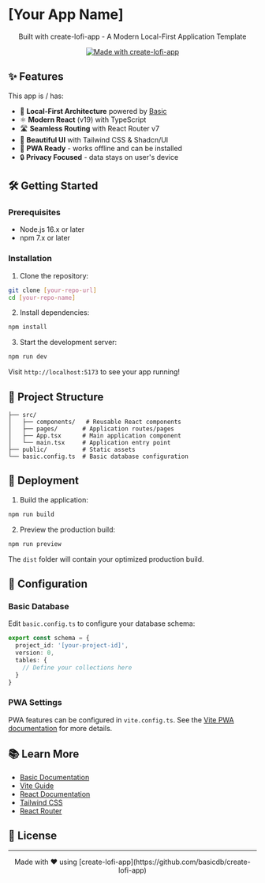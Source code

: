 # [Your App Name]

<div align="center">

Built with create-lofi-app - A Modern Local-First Application Template

[![Made with create-lofi-app](https://img.shields.io/badge/built%20with-create--lofi--app-purple.svg)](https://github.com/basicdb/create-lofi-app)

</div>

## ✨ Features

This app is / has:

- 🔄 **Local-First Architecture** powered by [Basic](https://docs.basic.tech)
- ⚛️ **Modern React** (v19) with TypeScript
- 🛣️ **Seamless Routing** with React Router v7
- 💅 **Beautiful UI** with Tailwind CSS & Shadcn/UI
- 📱 **PWA Ready** - works offline and can be installed
- 🔒 **Privacy Focused** - data stays on user's device

## 🛠️ Getting Started

### Prerequisites

- Node.js 16.x or later
- npm 7.x or later

### Installation

1. Clone the repository:
```bash
git clone [your-repo-url]
cd [your-repo-name]
```

2. Install dependencies:
```bash
npm install
```

3. Start the development server:
```bash
npm run dev
```

Visit `http://localhost:5173` to see your app running!

## 📁 Project Structure

```
├── src/
│   ├── components/   # Reusable React components
│   ├── pages/       # Application routes/pages
│   ├── App.tsx      # Main application component
│   └── main.tsx     # Application entry point
├── public/          # Static assets
└── basic.config.ts  # Basic database configuration
```

## 🚀 Deployment

1. Build the application:
```bash
npm run build
```

2. Preview the production build:
```bash
npm run preview
```

The `dist` folder will contain your optimized production build.

## 🔧 Configuration

### Basic Database

Edit `basic.config.ts` to configure your database schema:

```typescript
export const schema = {
  project_id: '[your-project-id]',
  version: 0,
  tables: {
    // Define your collections here
  }
}
```

### PWA Settings

PWA features can be configured in `vite.config.ts`. See the [Vite PWA documentation](https://vite-pwa-org.netlify.app/) for more details.

## 📚 Learn More

- [Basic Documentation](https://docs.basic.tech)
- [Vite Guide](https://vitejs.dev/guide/)
- [React Documentation](https://react.dev)
- [Tailwind CSS](https://tailwindcss.com/docs)
- [React Router](https://reactrouter.com/docs)

## 📝 License

---

<div align="center">
Made with ❤️ using [create-lofi-app](https://github.com/basicdb/create-lofi-app)
</div>



